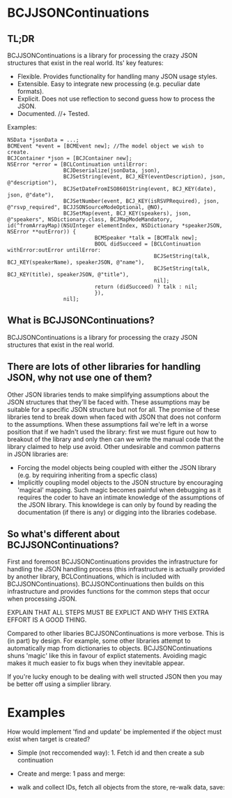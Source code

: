 # BCJJSONContinuations

## TL;DR
BCJJSONContinuations is a library for processing the crazy JSON structures that exist in the real world. Its' key features:
+ Flexible. Provides functionality for handling many JSON usage styles.
+ Extensible. Easy to integrate new processing (e.g. peculiar date formats).
+ Explicit. Does not use reflection to second guess how to process the JSON.
+ Documented.
//+ Tested.



Examples:

````
NSData *jsonData = ...; 
BCMEvent *event = [BCMEvent new]; //The model object we wish to create.
BCJContainer *json = [BCJContainer new];
NSError *error = [BCLContinuation untilError:
                  BCJDeserialize(jsonData, json),
                  BCJSetString(event, BCJ_KEY(eventDescription), json, @"description"),
                  BCJSetDateFromISO8601String(event, BCJ_KEY(date), json, @"date"),
                  BCJSetNumber(event, BCJ_KEY(isRSVPRequired), json, @"rsvp_required", BCJJSONSourceModeOptional, @NO),
                  BCJSetMap(event, BCJ_KEY(speakers), json, @"speakers", NSDictionary.class, BCJMapModeMandatory, id(^fromArrayMap)(NSUInteger elementIndex, NSDictionary *speakerJSON, NSError **outError)) {
                            BCMSpeaker *talk = [BCMTalk new];
                            BOOL didSucceed = [BCLContinuation withError:outError untilError:
                                               BCJSetString(talk, BCJ_KEY(speakerName), speakerJSON, @"name"),
                                               BCJSetString(talk, BCJ_KEY(title), speakerJSON, @"title"),
                                               nil];
                            return (didSucceed) ? talk : nil;
                            }),
                  nil];

````

## What is BCJJSONContinuations?
BCJJSONContinuations is a library for processing the crazy JSON structures that exist in the real world.

## There are lots of other libraries for handling JSON, why not use one of them?
Other JSON libraries tends to make simplifying assumptions about the JSON structures that they'll be faced with. These
assumptions may be suitable for a specific JSON structure but not for all. The promise of these libraries tend to break 
down when faced with JSON that does not conform to the assumptions. When these assumptions fail we're left in a worse
position that if we hadn't used the library: first we must figure out how to breakout of the library and only then can 
we write the manual code that the library claimed to help use avoid. Other undesirable and common patterns in JSON
libraries are:
- Forcing the model objects being coupled with either the JSON library (e.g. by requiring inheriting from a specfic 
class) 
- Implicitly coupling model objects to the JSON structure by encouraging 'magical' mapping. Such magic becomes painful
when debugging as it requires the coder to have an intimate knowledge of the assumptions of the JSON library. This 
knowldege is can only by found by reading the documentation (if there is any) or digging into the libraries codebase.



## So what's different about BCJJSONContinuations?
First and foremost BCJJSONContinuations provides the infrastructure for handling the JSON handling process (this 
infrastructure is actually provided by another library, BCLContinuations, which is included with BCJJSONContinuations). 
BCJJSONContinuations then builds on this infrastructure and provides functions for the common steps that occur when
processing JSON. 

EXPLAIN THAT ALL STEPS MUST BE EXPLICT AND WHY THIS EXTRA EFFORT IS A GOOD THING.

Compared to other libaries BCJJSONContinuations is more verbose. This is (in part) by design.
For example, some other libraries attempt to automatically map from dictionaries to objects. BCJJSONContinuations shuns
'magic' like this in favour of explict statements. Avoiding magic makes it much easier to fix bugs when they inevitable 
appear.

If you're lucky enough to be dealing with well structed JSON then you may be better off using a simplier library.



# Examples
How would implement 'find and update' be implemented if the object must exist when target is created?
- Simple (not reccomended way): 1. Fetch id and then create a sub continuation

- Create and merge: 1 pass and merge:

- walk and collect IDs, fetch all objects from the store, re-walk data, save:
